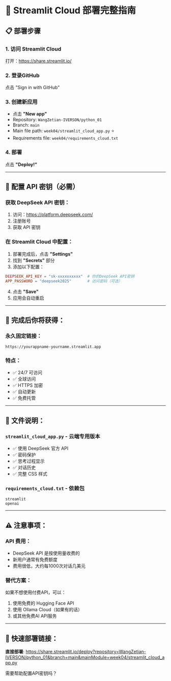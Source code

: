# 🚀 Streamlit Cloud 部署完整指南

## 📋 部署步骤

### 1. 访问 Streamlit Cloud
打开：https://share.streamlit.io/

### 2. 登录GitHub
点击 "Sign in with GitHub"

### 3. 创建新应用
- 点击 **"New app"**
- Repository: `WangZetian-IVERSON/python_01`
- Branch: `main`
- Main file path: `week04/streamlit_cloud_app.py` ⭐
- Requirements file: `week04/requirements_cloud.txt`

### 4. 部署
点击 **"Deploy!"**

---

## 🔑 配置 API 密钥（必需）

### 获取 DeepSeek API 密钥：
1. 访问：https://platform.deepseek.com/
2. 注册账号
3. 获取 API 密钥

### 在 Streamlit Cloud 中配置：
1. 部署完成后，点击 **"Settings"**
2. 找到 **"Secrets"** 部分
3. 添加以下配置：

```toml
DEEPSEEK_API_KEY = "sk-xxxxxxxxxx"  # 你的DeepSeek API密钥
APP_PASSWORD = "deepseek2025"       # 访问密码（可选）
```

4. 点击 **"Save"**
5. 应用会自动重启

---

## 🎯 完成后你将获得：

### 永久固定链接：
```
https://yourappname-yourname.streamlit.app
```

### 特点：
- ✅ 24/7 可访问
- ✅ 全球访问
- ✅ HTTPS 加密
- ✅ 自动更新
- ✅ 免费托管

---

## 📁 文件说明：

### `streamlit_cloud_app.py` - 云端专用版本
- ✅ 使用 DeepSeek 官方 API
- ✅ 密码保护
- ✅ 思考过程显示
- ✅ 对话历史
- ✅ 完整 CSS 样式

### `requirements_cloud.txt` - 依赖包
```
streamlit
openai
```

---

## ⚠️ 注意事项：

### API 费用：
- DeepSeek API 是按使用量收费的
- 新用户通常有免费额度
- 费用很低，大约每1000次对话几美元

### 替代方案：
如果不想使用付费API，可以：
1. 使用免费的 Hugging Face API
2. 使用 Ollama Cloud（如果有的话）
3. 或其他免费AI API服务

---

## 🚀 快速部署链接：

**直接部署**: https://share.streamlit.io/deploy?repository=WangZetian-IVERSON/python_01&branch=main&mainModule=week04/streamlit_cloud_app.py

需要帮助配置API密钥吗？
